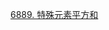 [6889. 特殊元素平方和](https://leetcode.cn/contest/weekly-contest-354/problems/sum-of-squares-of-special-elements/)

